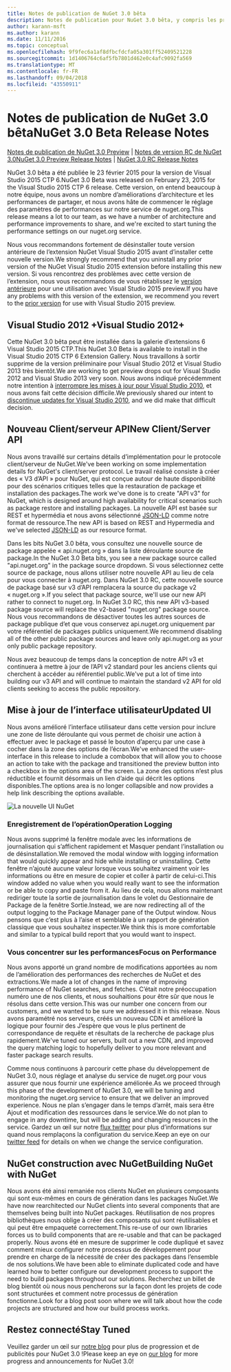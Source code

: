 ```yaml
---
title: Notes de publication de NuGet 3.0 bêta
description: Notes de publication pour NuGet 3.0 bêta, y compris les problèmes connus, les correctifs de bogues, les fonctionnalités ajoutées et les dcr.
author: karann-msft
ms.author: karann
ms.date: 11/11/2016
ms.topic: conceptual
ms.openlocfilehash: 9f9fec6a1af8dfbcfdcfa05a301ff52409521228
ms.sourcegitcommit: 1d1406764c6af5fb7801d462e0c4afc9092fa569
ms.translationtype: MT
ms.contentlocale: fr-FR
ms.lasthandoff: 09/04/2018
ms.locfileid: "43550911"
---
```

# <a name="nuget-30-beta-release-notes"></a><span data-ttu-id="66cc7-103">Notes de publication de NuGet 3.0 bêta</span><span class="sxs-lookup"><span data-stu-id="66cc7-103">NuGet 3.0 Beta Release Notes</span></span>

<span data-ttu-id="66cc7-104">[Notes de publication de NuGet 3.0 Preview](../release-notes/nuget-3.0-preview.md) | [Notes de version RC de NuGet 3.0](../release-notes/nuget-3.0-rc.md)</span><span class="sxs-lookup"><span data-stu-id="66cc7-104">[NuGet 3.0 Preview Release Notes](../release-notes/nuget-3.0-preview.md) | [NuGet 3.0 RC Release Notes](../release-notes/nuget-3.0-rc.md)</span></span>

<span data-ttu-id="66cc7-105">NuGet 3.0 bêta a été publiée le 23 février 2015 pour la version de Visual Studio 2015 CTP 6.</span><span class="sxs-lookup"><span data-stu-id="66cc7-105">NuGet 3.0 Beta was released on February 23, 2015 for the Visual Studio 2015 CTP 6 release.</span></span> <span data-ttu-id="66cc7-106">Cette version, on entend beaucoup à notre équipe, nous avons un nombre d’améliorations d’architecture et les performances de partager, et nous avons hâte de commencer le réglage des paramètres de performances sur notre service de nuget.org.</span><span class="sxs-lookup"><span data-stu-id="66cc7-106">This release means a lot to our team, as we have a number of architecture and performance improvements to share, and we're excited to start tuning the performance settings on our nuget.org service.</span></span>

<span data-ttu-id="66cc7-107">Nous vous recommandons fortement de désinstaller toute version antérieure de l’extension NuGet Visual Studio 2015 avant d’installer cette nouvelle version.</span><span class="sxs-lookup"><span data-stu-id="66cc7-107">We strongly recommend that you uninstall any prior version of the NuGet Visual Studio 2015 extension before installing this new version.</span></span>  <span data-ttu-id="66cc7-108">Si vous rencontrez des problèmes avec cette version de l’extension, nous vous recommandons de vous rétablissez le [version antérieure](http://nuget.codeplex.com/downloads/get/909582) pour une utilisation avec Visual Studio 2015 preview.</span><span class="sxs-lookup"><span data-stu-id="66cc7-108">If you have any problems with this version of the extension, we recommend you revert to the [prior version](http://nuget.codeplex.com/downloads/get/909582) for use with Visual Studio 2015 preview.</span></span>

## <a name="visual-studio-2012"></a><span data-ttu-id="66cc7-109">Visual Studio 2012 +</span><span class="sxs-lookup"><span data-stu-id="66cc7-109">Visual Studio 2012+</span></span>

<span data-ttu-id="66cc7-110">Cette NuGet 3.0 bêta peut être installée dans la galerie d’extensions 6 Visual Studio 2015 CTP.</span><span class="sxs-lookup"><span data-stu-id="66cc7-110">This NuGet 3.0 Beta is available to install in the Visual Studio 2015 CTP 6 Extension Gallery.</span></span> <span data-ttu-id="66cc7-111">Nous travaillons à sortir supprime de la version préliminaire pour Visual Studio 2012 et Visual Studio 2013 très bientôt.</span><span class="sxs-lookup"><span data-stu-id="66cc7-111">We are working to get preview drops out for Visual Studio 2012 and Visual Studio 2013 very soon.</span></span> <span data-ttu-id="66cc7-112">Nous avons indiqué précédemment notre intention à [interrompre les mises à jour pour Visual Studio 2010](http://blog.nuget.org/20141002/visual-studio-2010.html), et nous avons fait cette décision difficile.</span><span class="sxs-lookup"><span data-stu-id="66cc7-112">We previously shared our intent to [discontinue updates for Visual Studio 2010](http://blog.nuget.org/20141002/visual-studio-2010.html), and we did make that difficult decision.</span></span>

## <a name="new-clientserver-api"></a><span data-ttu-id="66cc7-113">Nouveau Client/serveur API</span><span class="sxs-lookup"><span data-stu-id="66cc7-113">New Client/Server API</span></span>

<span data-ttu-id="66cc7-114">Nous avons travaillé sur certains détails d’implémentation pour le protocole client/serveur de NuGet.</span><span class="sxs-lookup"><span data-stu-id="66cc7-114">We've been working on some implementation details for NuGet's client/server protocol.</span></span> <span data-ttu-id="66cc7-115">Le travail réalisé consiste à créer des « V3 d’API » pour NuGet, qui est conçue autour de haute disponibilité pour des scénarios critiques telles que la restauration de package et installation des packages.</span><span class="sxs-lookup"><span data-stu-id="66cc7-115">The work we've done is to create "API v3" for NuGet, which is designed around high availability for critical scenarios such as package restore and installing packages.</span></span> <span data-ttu-id="66cc7-116">La nouvelle API est basée sur REST et hypermédia et nous avons sélectionné [JSON-LD](http://json-ld.org) comme notre format de ressource.</span><span class="sxs-lookup"><span data-stu-id="66cc7-116">The new API is based on REST and Hypermedia and we've selected [JSON-LD](http://json-ld.org) as our resource format.</span></span>

<span data-ttu-id="66cc7-117">Dans les bits NuGet 3.0 bêta, vous consultez une nouvelle source de package appelée « api.nuget.org » dans la liste déroulante source de package.</span><span class="sxs-lookup"><span data-stu-id="66cc7-117">In the NuGet 3.0 Beta bits, you see a new package source called "api.nuget.org" in the package source dropdown.</span></span>   <span data-ttu-id="66cc7-118">Si vous sélectionnez cette source de package, nous allons utiliser notre nouvelle API au lieu de cela pour vous connecter à nuget.org. Dans NuGet 3.0 RC, cette nouvelle source de package basé sur v3 d’API remplacera la source du package v2 « nuget.org ».</span><span class="sxs-lookup"><span data-stu-id="66cc7-118">If you select that package source, we'll use our new API rather to connect to nuget.org. In NuGet 3.0 RC, this new API v3-based package source will replace the v2-based "nuget.org" package source.</span></span>  <span data-ttu-id="66cc7-119">Nous vous recommandons de désactiver toutes les autres sources de package publique d’et que vous conservez api.nuget.org uniquement par votre référentiel de packages publics uniquement.</span><span class="sxs-lookup"><span data-stu-id="66cc7-119">We recommend disabling all of the other public package sources and leave only api.nuget.org as your only public package repository.</span></span>

<span data-ttu-id="66cc7-120">Nous avez beaucoup de temps dans la conception de notre API v3 et continuera à mettre à jour de l’API v2 standard pour les anciens clients qui cherchent à accéder au référentiel public.</span><span class="sxs-lookup"><span data-stu-id="66cc7-120">We've put a lot of time into building our v3 API and will continue to maintain the standard v2 API for old clients seeking to access the public repository.</span></span>

## <a name="updated-ui"></a><span data-ttu-id="66cc7-121">Mise à jour de l’interface utilisateur</span><span class="sxs-lookup"><span data-stu-id="66cc7-121">Updated UI</span></span>

<span data-ttu-id="66cc7-122">Nous avons amélioré l’interface utilisateur dans cette version pour inclure une zone de liste déroulante qui vous permet de choisir une action à effectuer avec le package et passé le bouton d’aperçu par une case à cocher dans la zone des options de l’écran.</span><span class="sxs-lookup"><span data-stu-id="66cc7-122">We've enhanced the user-interface in this release to include a combobox that will allow you to choose an action to take with the package and transitioned the preview button into a checkbox in the options area of the screen.</span></span>  <span data-ttu-id="66cc7-123">La zone des options n’est plus réductible et fournit désormais un lien d’aide qui décrit les options disponibles.</span><span class="sxs-lookup"><span data-stu-id="66cc7-123">The options area is no longer collapsible and now provides a help link describing the options available.</span></span>

![La nouvelle UI NuGet](./media/NuGet-3.0-Beta/updated-ui.png)


### <a name="operation-logging"></a><span data-ttu-id="66cc7-125">Enregistrement de l’opération</span><span class="sxs-lookup"><span data-stu-id="66cc7-125">Operation Logging</span></span>

<span data-ttu-id="66cc7-126">Nous avons supprimé la fenêtre modale avec les informations de journalisation qui s’affichent rapidement et Masquer pendant l’installation ou de désinstallation.</span><span class="sxs-lookup"><span data-stu-id="66cc7-126">We removed the modal window with logging information that would quickly appear and hide while installing or uninstalling.</span></span>  <span data-ttu-id="66cc7-127">Cette fenêtre n’ajouté aucune valeur lorsque vous souhaitez vraiment voir les informations ou être en mesure de copier et coller à partir de celui-ci.</span><span class="sxs-lookup"><span data-stu-id="66cc7-127">This window added no value when you would really want to see the information or be able to copy and paste from it.</span></span>  <span data-ttu-id="66cc7-128">Au lieu de cela, nous allons maintenant rediriger toute la sortie de journalisation dans le volet du Gestionnaire de Package de la fenêtre Sortie.</span><span class="sxs-lookup"><span data-stu-id="66cc7-128">Instead, we are now redirecting all of the output logging to the Package Manager pane of the Output window.</span></span>  <span data-ttu-id="66cc7-129">Nous pensons que c’est plus à l’aise et semblable à un rapport de génération classique que vous souhaitez inspecter.</span><span class="sxs-lookup"><span data-stu-id="66cc7-129">We think this is more comfortable and similar to a typical build report that you would want to inspect.</span></span>


### <a name="focus-on-performance"></a><span data-ttu-id="66cc7-130">Vous concentrer sur les performances</span><span class="sxs-lookup"><span data-stu-id="66cc7-130">Focus on Performance</span></span>

<span data-ttu-id="66cc7-131">Nous avons apporté un grand nombre de modifications apportées au nom de l’amélioration des performances des recherches de NuGet et des extractions.</span><span class="sxs-lookup"><span data-stu-id="66cc7-131">We made a lot of changes in the name of improving performance of NuGet searches, and fetches.</span></span>  <span data-ttu-id="66cc7-132">C’était notre préoccupation numéro une de nos clients, et nous souhaitions pour être sûr que nous le résolus dans cette version.</span><span class="sxs-lookup"><span data-stu-id="66cc7-132">This was our number one concern from our customers, and we wanted to be sure we addressed it in this release.</span></span>  <span data-ttu-id="66cc7-133">Nous avons paramétré nos serveurs, créés un nouveau CDN et amélioré la logique pour fournir des J’espère que vous le plus pertinent de correspondance de requête et résultats de la recherche de package plus rapidement.</span><span class="sxs-lookup"><span data-stu-id="66cc7-133">We've tuned our servers, built out a new CDN, and improved the query matching logic to hopefully deliver to you more relevant and faster package search results.</span></span>

<span data-ttu-id="66cc7-134">Comme nous continuons à parcourir cette phase du développement de NuGet 3.0, nous réglage et analyse du service de nuget.org pour vous assurer que nous fournir une expérience améliorée.</span><span class="sxs-lookup"><span data-stu-id="66cc7-134">As we proceed through this phase of the development of NuGet 3.0, we will be tuning and monitoring the nuget.org service to ensure that we deliver an improved experience.</span></span>  <span data-ttu-id="66cc7-135">Nous ne plan s’engager dans le temps d’arrêt, mais sera être Ajout et modification des ressources dans le service.</span><span class="sxs-lookup"><span data-stu-id="66cc7-135">We do not plan to engage in any downtime, but will be adding and changing resources in the service.</span></span>  <span data-ttu-id="66cc7-136">Gardez un œil sur notre [flux twitter](http://twitter.com/nuget) pour plus d’informations sur quand nous remplaçons la configuration du service.</span><span class="sxs-lookup"><span data-stu-id="66cc7-136">Keep an eye on our [twitter feed](http://twitter.com/nuget) for details on when we change the service configuration.</span></span>

## <a name="building-nuget-with-nuget"></a><span data-ttu-id="66cc7-137">NuGet construction avec NuGet</span><span class="sxs-lookup"><span data-stu-id="66cc7-137">Building NuGet with NuGet</span></span>

<span data-ttu-id="66cc7-138">Nous avons été ainsi remaniée nos clients NuGet en plusieurs composants qui sont eux-mêmes en cours de génération dans les packages NuGet.</span><span class="sxs-lookup"><span data-stu-id="66cc7-138">We have now rearchitected our NuGet clients into several components that are themselves being built into NuGet packages.</span></span> <span data-ttu-id="66cc7-139">Réutilisation de nos propres bibliothèques nous oblige à créer des composants qui sont réutilisables et qui peut être empaqueté correctement.</span><span class="sxs-lookup"><span data-stu-id="66cc7-139">This re-use of our own libraries forces us to build components that are re-usable and that can be packaged properly.</span></span>  <span data-ttu-id="66cc7-140">Nous avons été en mesure de supprimer le code dupliqué et savez comment mieux configurer notre processus de développement pour prendre en charge de la nécessité de créer des packages dans l’ensemble de nos solutions.</span><span class="sxs-lookup"><span data-stu-id="66cc7-140">We have been able to eliminate duplicated code and have learned how to better configure our development process to support the need to build packages throughout our solutions.</span></span>  <span data-ttu-id="66cc7-141">Recherchez un billet de blog bientôt où nous nous pencherons sur la façon dont les projets de code sont structurées et comment notre processus de génération fonctionne.</span><span class="sxs-lookup"><span data-stu-id="66cc7-141">Look for a blog post soon where we will talk about how the code projects are structured and how our build process works.</span></span>

## <a name="stay-tuned"></a><span data-ttu-id="66cc7-142">Restez connecté</span><span class="sxs-lookup"><span data-stu-id="66cc7-142">Stay Tuned</span></span>

<span data-ttu-id="66cc7-143">Veuillez garder un œil sur [notre blog](http://blog.nuget.org) pour plus de progression et de publicités pour NuGet 3.0 !</span><span class="sxs-lookup"><span data-stu-id="66cc7-143">Please keep an eye on [our blog](http://blog.nuget.org) for more progress and announcements for NuGet 3.0!</span></span>
